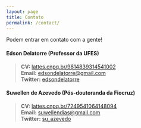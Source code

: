 ```yaml
---
layout: page
title: Contato
permalink: /contact/
---
```


Podem entrar em contato com a gente!


#### Edson Delatorre (Professor da UFES)  
> **CV:** [lattes.cnpq.br/9814839314541002](https://lattes.cnpq.br/9814839314541002)  
> **Email:** [edsondelatorre@gmail.com](mailto:edsondelatorre@gmail.com)  
> **Twitter:** [edsondelatorre](https://twitter.com/edsondelatorre)  

#### Suwellen de Azevedo (Pós-doutoranda da Fiocruz)  
> **CV:** [lattes.cnpq.br/7249541064148094](https://lattes.cnpq.br/7249541064148094)  
> **Email:** [suwellendias@gmail.com](mailto:suwellendias@gmail.com)  
> **Twitter:** [su_azevedo](https://twitter.com/su_azevedo)

